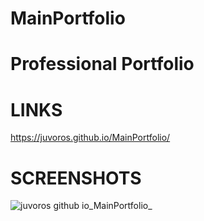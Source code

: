 # MainPortfolio

# Professional Portfolio 

# LINKS
https://juvoros.github.io/MainPortfolio/

# SCREENSHOTS

![juvoros github io_MainPortfolio_]()


